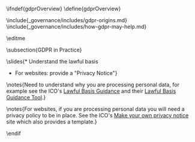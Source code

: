 \ifndef{gdprOverview}
\define{gdprOverview}

\include{_governance/includes/gdpr-origins.md}
\include{_governance/includes/how-gdpr-may-help.md}

\editme

\subsection{GDPR in Practice}

\slides{* Understand the lawful basis
* For websites: provide a "Privacy Notice"}

\notes{Need to understand why you are processing personal data, for example see the ICO's [Lawful Basis Guidance](https://ico.org.uk/for-organisations/guide-to-data-protection/guide-to-the-general-data-protection-regulation-gdpr/lawful-basis-for-processing/) and their [Lawful Basis Guidance Tool](https://ico.org.uk/for-organisations/gdpr-resources/lawful-basis-interactive-guidance-tool/).}

\notes{For websites, if you are processing personal data you will need a privacy policy to be in place. See the ICO's [Make your own privacy notice](https://ico.org.uk/for-organisations/make-your-own-privacy-notice/) site which also provides a template.}




\endif
